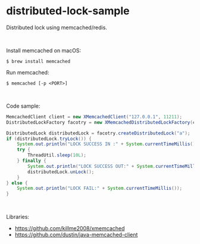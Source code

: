 # distributed-lock-sample

Distributed lock using memcached/redis.

<br>

Install memcached on macOS:
```shell
$ brew install memcached
```

Run memcached:
```shell
$ memcached [-p <PORT>]
```

<br>

Code sample:

```java
MemcachedClient client = new XMemcachedClient("127.0.0.1", 11211);
DistributedLockFactory facotry = new XMemcachedDistributedLockFactory(client);

DistributedLock distributedLock = facotry.createDistributedLock("a");
if (distributedLock.tryLock()) {
    System.out.println("LOCK SUCCESS IN :" + System.currentTimeMillis());
    try {
        ThreadUtil.sleep(10L);
    } finally {
        System.out.println("LOCK SUCCESS OUT:" + System.currentTimeMillis());
        distributedLock.unLock();
    }
} else {
    System.out.println("LOCK FAIL:" + System.currentTimeMillis());
}
```


<br>

Libraries:
* https://github.com/killme2008/xmemcached
* https://github.com/dustin/java-memcached-client

